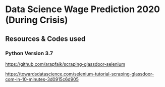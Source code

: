 # Data Science Wage Prediction 2020 (During Crisis)









## Resources & Codes used
### Python Version 3.7

https://github.com/arapfaik/scraping-glassdoor-selenium

https://towardsdatascience.com/selenium-tutorial-scraping-glassdoor-com-in-10-minutes-3d0915c6d905
